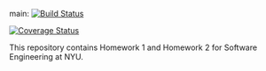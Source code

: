 main:
[![Build Status](https://app.travis-ci.com/nisharamanna555/SWE_HW_1.svg?token=zBNGKauF8a9Js4Bvmpmd&branch=main)](https://app.travis-ci.com/nisharamanna555/SWE_HW_1)

[![Coverage Status](https://coveralls.io/repos/github/nisharamanna555/SWE_HW_1/badge.svg?branch=master)](https://coveralls.io/github/nisharamanna555/SWE_HW_1?branch=master)


This repository contains Homework 1 and Homework 2 for Software Engineering at NYU.